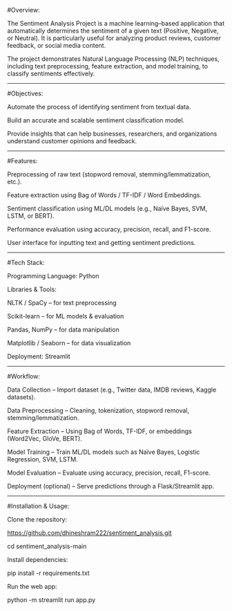 #Overview:

The Sentiment Analysis Project is a machine learning–based application that automatically determines the sentiment of a given text (Positive, Negative, or Neutral). It is particularly useful for analyzing product reviews, customer feedback, or social media content.

The project demonstrates Natural Language Processing (NLP) techniques, including text preprocessing, feature extraction, and model training, to classify sentiments effectively.

-------------------------------------------------------------------------------------------------------------------------------------------------------------------------------------------
#Objectives:

Automate the process of identifying sentiment from textual data.

Build an accurate and scalable sentiment classification model.

Provide insights that can help businesses, researchers, and organizations understand customer opinions and feedback.

-------------------------------------------------------------------------------------------------------------------------------------------------------------------------------------------

#Features:

Preprocessing of raw text (stopword removal, stemming/lemmatization, etc.).

Feature extraction using Bag of Words / TF-IDF / Word Embeddings.

Sentiment classification using ML/DL models (e.g., Naïve Bayes, SVM, LSTM, or BERT).

Performance evaluation using accuracy, precision, recall, and F1-score.

User interface for inputting text and getting sentiment predictions.

-------------------------------------------------------------------------------------------------------------------------------------------------------------------------------------------

#Tech Stack:

Programming Language: Python

Libraries & Tools:

NLTK / SpaCy – for text preprocessing

Scikit-learn – for ML models & evaluation

Pandas, NumPy – for data manipulation

Matplotlib / Seaborn – for data visualization

Deployment: Streamlit

-------------------------------------------------------------------------------------------------------------------------------------------------------------------------------------------

#Workflow:

Data Collection – Import dataset (e.g., Twitter data, IMDB reviews, Kaggle datasets).

Data Preprocessing – Cleaning, tokenization, stopword removal, stemming/lemmatization.

Feature Extraction – Using Bag of Words, TF-IDF, or embeddings (Word2Vec, GloVe, BERT).

Model Training – Train ML/DL models such as Naïve Bayes, Logistic Regression, SVM, LSTM.

Model Evaluation – Evaluate using accuracy, precision, recall, F1-score.

Deployment (optional) – Serve predictions through a Flask/Streamlit app.

-------------------------------------------------------------------------------------------------------------------------------------------------------------------------------------------

#Installation & Usage:

Clone the repository:

https://github.com/dhineshram222/sentiment_analysis.git

cd sentiment_analysis-main

Install dependencies:

pip install -r requirements.txt

Run the web app:

 python -m streamlit run app.py
